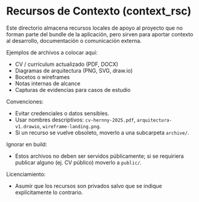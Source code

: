 # Recursos de Contexto (context_rsc)

Este directorio almacena recursos locales de apoyo al proyecto que no forman parte del bundle de la aplicación, pero sirven para aportar contexto al desarrollo, documentación o comunicación externa.

Ejemplos de archivos a colocar aquí:
- CV / currículum actualizado (PDF, DOCX)
- Diagramas de arquitectura (PNG, SVG, draw.io)
- Bocetos o wireframes
- Notas internas de alcance
- Capturas de evidencias para casos de estudio

Convenciones:
- Evitar credenciales o datos sensibles.
- Usar nombres descriptivos: `cv-hernny-2025.pdf`, `arquitectura-v1.drawio`, `wireframe-landing.png`.
- Si un recurso se vuelve obsoleto, moverlo a una subcarpeta `archive/`.

Ignorar en build:
- Estos archivos no deben ser servidos públicamente; si se requiriera publicar alguno (ej. CV público) moverlo a `public/`.

Licenciamiento:
- Asumir que los recursos son privados salvo que se indique explícitamente lo contrario.
